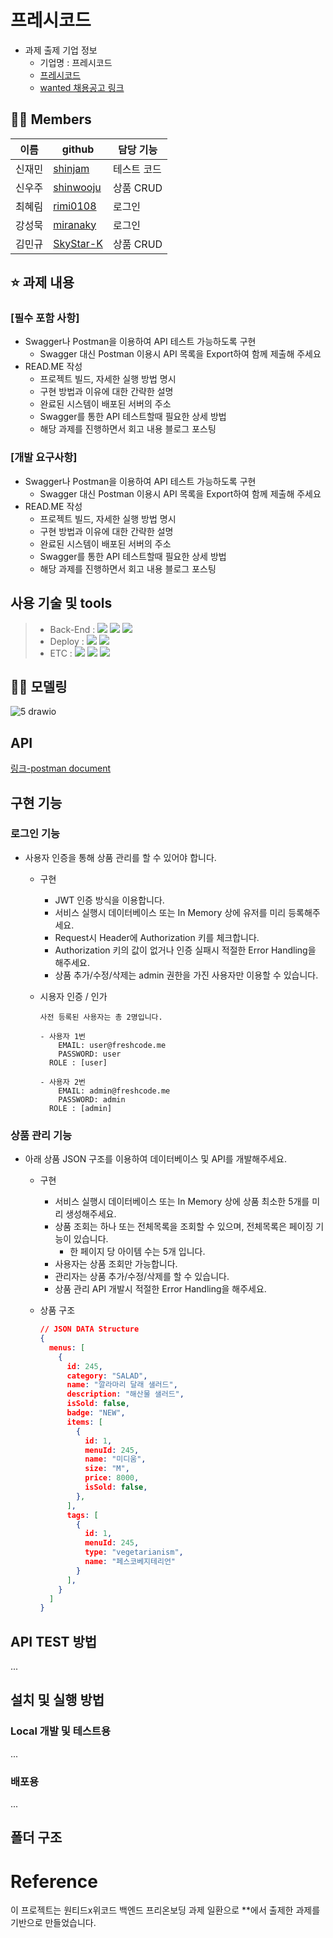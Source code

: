 # 프레시코드
- 과제 출제 기업 정보
  - 기업명 : 프레시코드
  - [프레시코드](https://freshcode.com/)
  - [wanted 채용공고 링크](https://www.wanted.co.kr/company/4865)

## 💁‍♀️ Members
|이름   |github                   |담당 기능|
|-------|-------------------------|--------------------|
|신재민 |[shinjam](https://github.com/shinjam)     | 테스트 코드   |
|신우주 |[shinwooju](https://github.com/shinwooju)     | 상품 CRUD   |
|최혜림 |[rimi0108](https://github.com/rimi0108)     | 로그인   |
|강성묵 |[miranaky](https://github.com/miranaky)     | 로그인   |
|김민규 |[SkyStar-K](https://github.com/SkyStar-K)     | 상품 CRUD  |


## ⭐ 과제 내용

### [필수 포함 사항]
- Swagger나 Postman을 이용하여 API 테스트 가능하도록 구현
    - Swagger 대신 Postman 이용시 API 목록을 Export하여 함께 제출해 주세요
- READ.ME 작성
    - 프로젝트 빌드, 자세한 실행 방법 명시
    - 구현 방법과 이유에 대한 간략한 설명
    - 완료된 시스템이 배포된 서버의 주소
    - Swagger를 통한 API 테스트할때 필요한 상세 방법
    - 해당 과제를 진행하면서 회고 내용 블로그 포스팅

### [개발 요구사항]
- Swagger나 Postman을 이용하여 API 테스트 가능하도록 구현
    - Swagger 대신 Postman 이용시 API 목록을 Export하여 함께 제출해 주세요
- READ.ME 작성
    - 프로젝트 빌드, 자세한 실행 방법 명시
    - 구현 방법과 이유에 대한 간략한 설명
    - 완료된 시스템이 배포된 서버의 주소
    - Swagger를 통한 API 테스트할때 필요한 상세 방법
    - 해당 과제를 진행하면서 회고 내용 블로그 포스팅


## 사용 기술 및 tools
> - Back-End :  <img src="https://img.shields.io/badge/Python 3.8-3776AB?style=for-the-badge&logo=Python&logoColor=white"/>&nbsp;<img src="https://img.shields.io/badge/Django 3.2-092E20?style=for-the-badge&logo=Django&logoColor=white"/>&nbsp;<img src="https://img.shields.io/badge/mysql 8.0-1b9e41?style=for-the-badge&logo=Mysql&logoColor=white"/>
> - Deploy : <img src="https://img.shields.io/badge/AWS_EC2-232F3E?style=for-the-badge&logo=Amazon&logoColor=white"/>&nbsp;<img src="https://img.shields.io/badge/Docker-0052CC?style=for-the-badge&logo=Docker&logoColor=white"/>
> - ETC :  <img src="https://img.shields.io/badge/Git-F05032?style=for-the-badge&logo=Git&logoColor=white"/>&nbsp;<img src="https://img.shields.io/badge/Github-181717?style=for-the-badge&logo=Github&logoColor=white"/>&nbsp;<img src="https://img.shields.io/badge/Postman-FF6C37?style=for-the-badge&logo=Postman&logoColor=white"/>

## 🏄‍♀️ 모델링
![5 drawio](https://user-images.githubusercontent.com/8315252/139969615-38f01f08-cc1c-427e-87a6-09671525525b.png)

## API
[링크-postman document](https://documenter.getpostman.com/view/16042359/UVBzmpLX)

## 구현 기능

### 로그인 기능
- 사용자 인증을 통해 상품 관리를 할 수 있어야 합니다.
    - 구현
        - JWT 인증 방식을 이용합니다.
        - 서비스 실행시 데이터베이스 또는 In Memory 상에 유저를 미리 등록해주세요.
        - Request시 Header에 Authorization 키를 체크합니다.
        - Authorization 키의 값이 없거나 인증 실패시 적절한 Error Handling을 해주세요.
        - 상품 추가/수정/삭제는 admin 권한을 가진 사용자만 이용할 수 있습니다.
    - 시용자 인증 / 인가

        ```
        사전 등록된 사용자는 총 2명입니다.

        - 사용자 1번
        	EMAIL: user@freshcode.me
        	PASSWORD: user
          ROLE : [user]

        - 사용자 2번
        	EMAIL: admin@freshcode.me
        	PASSWORD: admin
          ROLE : [admin]
        ```


### 상품 관리 기능
- 아래 상품 JSON 구조를 이용하여 데이터베이스 및 API를 개발해주세요.
    - 구현
        - 서비스 실행시 데이터베이스 또는 In Memory 상에 상품 최소한 5개를 미리 생성해주세요.
        - 상품 조회는 하나 또는 전체목록을 조회할 수 있으며, 전체목록은 페이징 기능이 있습니다.
            - 한 페이지 당 아이템 수는 5개 입니다.
        - 사용자는 상품 조회만 가능합니다.
        - 관리자는 상품 추가/수정/삭제를 할 수 있습니다.
        - 상품 관리 API 개발시 적절한 Error Handling을 해주세요.
    - 상품 구조

        ```json
        // JSON DATA Structure
        {
          menus: [
            {
              id: 245,
              category: "SALAD",
              name: "깔라마리 달래 샐러드",
              description: "해산물 샐러드",
              isSold: false,
              badge: "NEW",
              items: [
                {
                  id: 1,
                  menuId: 245,
                  name: "미디움",
                  size: "M",
                  price: 8000,
                  isSold: false,
                },
              ],
              tags: [
                {
                  id: 1,
                  menuId: 245,
                  type: "vegetarianism",
                  name: "페스코베지테리언"
                }
              ],
            }
          ]
        }

        ```

## API TEST 방법
...

## 설치 및 실행 방법
###  Local 개발 및 테스트용
...

###  배포용
...

## 폴더 구조


# Reference
이 프로젝트는 원티드x위코드 백엔드 프리온보딩 과제 일환으로 **에서 출제한 과제를 기반으로 만들었습니다.

